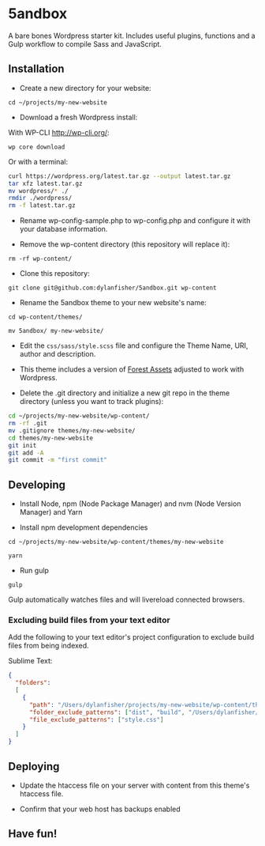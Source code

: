 # 5andbox

A bare bones Wordpress starter kit. Includes useful plugins, functions and a Gulp workflow to compile Sass and JavaScript.

## Installation

- Create a new directory for your website:

`cd ~/projects/my-new-website`

- Download a fresh Wordpress install:

With WP-CLI http://wp-cli.org/:

`wp core download`

Or with a terminal:

```bash
curl https://wordpress.org/latest.tar.gz --output latest.tar.gz
tar xfz latest.tar.gz
mv wordpress/* ./
rmdir ./wordpress/
rm -f latest.tar.gz
```

- Rename wp-config-sample.php to wp-config.php and configure it with your database information.

- Remove the wp-content directory (this repository will replace it):

`rm -rf wp-content/`

- Clone this repository:

`git clone git@github.com:dylanfisher/5andbox.git wp-content`

- Rename the 5andbox theme to your new website's name:

`cd wp-content/themes/`

`mv 5andbox/ my-new-website/`

- Edit the `css/sass/style.scss` file and configure the Theme Name, URI, author and description.

- This theme includes a version of [Forest Assets](https://github.com/dylanfisher/forest-assets) adjusted to work with Wordpress.

- Delete the .git directory and initialize a new git repo in the theme directory (unless you want to track plugins):

```bash
cd ~/projects/my-new-website/wp-content/
rm -rf .git
mv .gitignore themes/my-new-website/
cd themes/my-new-website
git init
git add -A
git commit -m "first commit"
```

## Developing

- Install Node, npm (Node Package Manager) and nvm (Node Version Manager) and Yarn

- Install npm development dependencies

`cd ~/projects/my-new-website/wp-content/themes/my-new-website`

`yarn`

- Run gulp

`gulp`

Gulp automatically watches files and will livereload connected browsers.

### Excluding build files from your text editor

Add the following to your text editor's project configuration to exclude build files from being indexed.

Sublime Text:

```json
{
  "folders":
  [
    {
      "path": "/Users/dylanfisher/projects/my-new-website/wp-content/themes/my-new-website",
      "folder_exclude_patterns": ["dist", "build", "/Users/dylanfisher/projects/my-new-website/wp-content/themes/my-new-website/vendor"],
      "file_exclude_patterns": ["style.css"]
    }
  ]
}
```

## Deploying

- Update the htaccess file on your server with content from this theme's htaccess file.

- Confirm that your web host has backups enabled

## Have fun!
